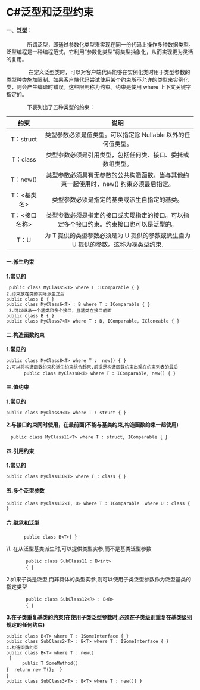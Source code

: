 # C#泛型和泛型约束

#### **一、泛型：**

　　　　所谓泛型，即通过参数化类型来实现在同一份代码上操作多种数据类型。泛型编程是一种编程范式，它利用“参数化类型”将类型抽象化，从而实现更为灵活的复用。


　　　　 在定义泛型类时，可以对客户端代码能够在实例化类时用于类型参数的类型种类施加限制。如果客户端代码尝试使用某个约束所不允许的类型来实例化类，则会产生编译时错误。这些限制称为约束。约束是使用 where 上下文关键字指定的。

　　　　下表列出了五种类型的约束：

|     约束      |                             说明                             |
| :-----------: | :----------------------------------------------------------: |
|   T：struct   | 类型参数必须是值类型。可以指定除 Nullable 以外的任何值类型。 |
|   T：class    |  类型参数必须是引用类型，包括任何类、接口、委托或数组类型。  |
|   T：new()    | 类型参数必须具有无参数的公共构造函数。当与其他约束一起使用时，new() 约束必须最后指定。 |
|  T：<基类名>  |         类型参数必须是指定的基类或派生自指定的基类。         |
| T：<接口名称> | 类型参数必须是指定的接口或实现指定的接口。可以指定多个接口约束。约束接口也可以是泛型的。 |
|     T：U      | 为 T 提供的类型参数必须是为 U 提供的参数或派生自为 U 提供的参数。这称为裸类型约束. |

#### **一.派生约束**

**1.常见的**

```
 public class MyClass5<T> where T :IComparable { }
2.约束放在类的实际派生之后
public class B { }          
public class MyClass6<T> : B where T : IComparable { }
 3.可以继承一个基类和多个接口，且基类在接口前面
public class B { }
public class MyClass7<T> where T : B, IComparable, ICloneable { }
```

#### **二.构造函数约束**

**1.常见的**

```
public class MyClass8<T> where T :  new() { }
2.可以将构造函数约束和派生约束组合起来,前提是构造函数约束出现在约束列表的最后
　　　　public class MyClass8<T> where T : IComparable, new() { }
```

#### **三.值约束**

**1.常见的**

```
public class MyClass9<T> where T : struct { }
```

**2.与接口约束同时使用，在最前面(不能与基类约束,构造函数约束一起使用)**

```
　public class MyClass11<T> where T : struct, IComparable { }
```

#### **四.引用约束**

**1.常见的**　

```
public class MyClass10<T> where T : class { }
```

#### **五.多个泛型参数**

```
public class MyClass12<T, U> where T : IComparable  where U : class { }
```

#### **六.继承和泛型**

```
　　　　public class B<T>{ }
```

\1. 在从泛型基类派生时,可以提供类型实参,而不是基类泛型参数

```
  　　  public class SubClass11 : B<int>
   　　 { }
```

2.如果子类是泛型,而非具体的类型实参,则可以使用子类泛型参数作为泛型基类的指定类型

```
 　　   public class SubClass12<R> : B<R>
  　　  { }
```

**3.在子类重复基类的约束(在使用子类泛型参数时,必须在子类级别重复在基类级别规定的任何约束)**

```
public class B<T> where T : ISomeInterface { } 
public class SubClass2<T> : B<T> where T : ISomeInterface { }
4.构造函数约束
public class B<T> where T : new() 
 { 
      public T SomeMethod()
{  return new T();  }   　　  
}    　　 
public class SubClass3<T> : B<T> where T : new(){ }
```
